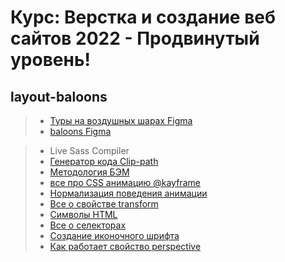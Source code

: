 # Курс: Верстка и создание веб сайтов 2022 - Продвинутый уровень! 

## layout-baloons

> * [Туры на воздушных шарах Figma](https://www.figma.com/file/ybWpKHKlfkpcCul34DwjzO/%D0%9F%D0%B5%D1%80%D0%B2%D1%8B%D0%B9-%D0%BC%D0%B0%D0%BA%D0%B5%D1%82-%D1%81-float?node-id=0%3A1)
> * [baloons Figma](https://www.figma.com/file/mcesUlxmkTT6y7OJ60CaEO/baloons?node-id=1%3A16&t=nnHAKfZxx0Qv5IiD-0)

> * Live Sass Compiler
> * [Генератор кода Clip-path](https://bennettfeely.com/clippy/)
> * [Методология БЭМ](https://ru.bem.info/methodology/)
> * [все про CSS анимацию @kayframe](https://developer.mozilla.org/ru/docs/Web/CSS/CSS_Animations/Using_CSS_animations)
> * [Нормализация поведения анимации](https://developer.mozilla.org/ru/docs/Web/CSS/backface-visibility)
> * [Все о свойстве transform](https://developer.mozilla.org/ru/docs/Web/CSS/transform)
> * [Символы HTML](https://css-tricks.com/snippets/html/glyphs/)
> * [Все о селекторах](https://itchief.ru/html-and-css/selectors)
> * [Создание иконочного шрифта](https://icomoon.io/)
> * [Как работает свойство perspective](https://webformyself.com/kak-rabotaet-css-perspective/)
